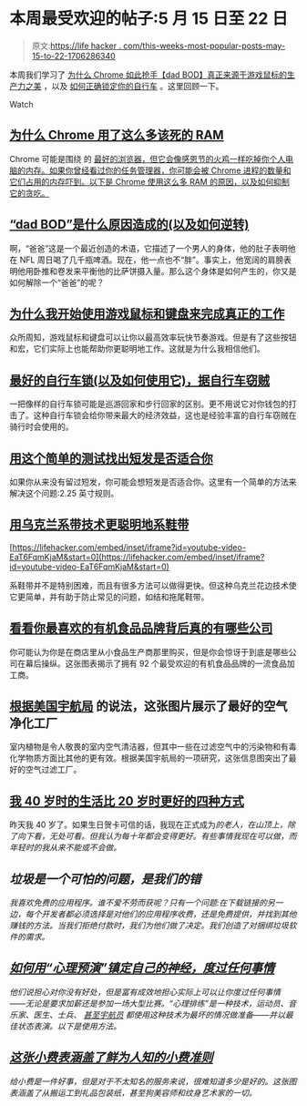 # 本周最受欢迎的帖子:5 月 15 日至 22 日

> 原文:[https://life hacker . com/this-weeks-most-popular-posts-may-15-to-22-1706286340](https://lifehacker.com/this-weeks-most-popular-posts-may-15th-to-22nd-1706286340)

本周我们学习了 [为什么 Chrome 如此抢手](https://lifehacker.com/why-chrome-uses-so-much-freaking-ram-1702537477)[【dad BOD】真正来源于](http://vitals.lifehacker.com/what-causes-the-dadbod-and-how-to-reverse-it-1704598337)[游戏鼠标的生产力之美](http://lifehacker.com/why-i-started-using-gaming-peripherals-to-get-real-work-1705459320) ，以及 [如何正确锁定你的自行车](http://lifehacker.com/the-best-bike-lock-and-how-to-use-it-according-to-bi-1705302129) 。这里回顾一下。

Watch

## [为什么 Chrome 用了这么多该死的 RAM](http://lifehacker.com/why-chrome-uses-so-much-freaking-ram-1702537477)

Chrome 可能是围绕 的 [最好的浏览器，但它会像感恩节的火鸡一样吃掉你个人电脑的内存。如果你曾经看过你的任务管理器，你可能会被 Chrome 进程的数量和它们占用的内存吓到。以下是 Chrome 使用这么多 RAM 的原因，以及如何抑制它的贪吃。](http://lifehacker.com/the-best-web-browser-for-windows-5831344)

## [“dad BOD”是什么原因造成的(以及如何逆转)](http://vitals.lifehacker.com/what-causes-the-dadbod-and-how-to-reverse-it-1704598337)

啊，“爸爸”这是一个最近创造的术语，它描述了一个男人的身体，他的肚子表明他在 NFL 周日喝了几千瓶啤酒。现在，他一点也不“胖”。事实上，他宽阔的肩膀表明他用卧推和卷发来平衡他的比萨饼摄入量。那么这个身体是如何产生的，你又是如何解除一个“爸爸”的呢？

## [为什么我开始使用游戏鼠标和键盘来完成真正的工作](http://lifehacker.com/why-i-started-using-gaming-peripherals-to-get-real-work-1705459320)

众所周知，游戏鼠标和键盘可以让你以最高效率玩快节奏游戏。但是有了这些按钮和宏，它们实际上也能帮助你更聪明地工作。这就是为什么我相信他们。

## [最好的自行车锁(以及如何使用它)，据自行车窃贼](http://lifehacker.com/the-best-bike-lock-and-how-to-use-it-according-to-bi-1705302129)

一把像样的自行车锁可能是巡游回家和步行回家的区别。更不用说它对你钱包的打击了。这种自行车锁会给你带来最大的经济效益，这也是经验丰富的自行车窃贼在骑行时会使用的。

## [用这个简单的测试找出短发是否适合你](http://lifehacker.com/find-out-if-short-hair-will-look-good-on-you-with-this-1705310159)

如果你从来没有留过短发，你可能会想短发是否适合你。这里有一个简单的方法来解决这个问题:2.25 英寸规则。

## [用乌克兰系带技术更聪明地系鞋带](http://lifehacker.com/tie-shoes-smarter-with-the-ukrainian-lacing-technique-1705179518)

 [https://lifehacker.com/embed/inset/iframe?id=youtube-video-EaT6FqmKjaM&start=0](https://lifehacker.com/embed/inset/iframe?id=youtube-video-EaT6FqmKjaM&start=0) 

系鞋带并不是特别困难，而且有很多方法可以做得更快。但这种乌克兰花边技术使它更简单，并有助于防止常见的问题，如结和拖尾鞋带。

## [看看你最喜欢的有机食品品牌背后真的有哪些公司](http://lifehacker.com/see-what-companies-are-really-behind-your-favorite-orga-1704639407)

你可能认为你是在商店里从小食品生产商那里购买，但是你会惊讶于到底是哪些公司在幕后操纵。这张图表揭示了拥有 92 个最受欢迎的有机食品品牌的一流食品加工商。

## [根据美国宇航局](http://lifehacker.com/this-graphic-shows-the-best-air-cleaning-plants-accord-1705307836) 的说法，这张图片展示了最好的空气净化工厂

室内植物是令人敬畏的室内空气清洁器，但其中一些在过滤空气中的污染物和有毒化学物质方面比其他的更有效。根据美国宇航局的一项研究，这张信息图突出了最好的空气过滤工厂。

## [我 40 岁时的生活比 20 岁时更好的四种方式](http://lifehacker.com/four-ways-my-life-is-better-at-40-than-it-was-at-20-1704680641)

昨天我 40 岁了。如果生日贺卡可信的话，我现在正式成为*的老人，在山顶上，除了向下看，无处可看。但我认为每十年都会变得更好。有些事情我现在可以做，而年轻时的我从来不能或不会做。*

## *垃圾是一个可怕的问题，是我们的错*

*我喜欢免费的应用程序。谁不爱不劳而获呢？只有一个问题:在下载链接的另一边，每个开发者都必须选择是对他们的应用程序收费，还是免费提供，并找到其他赚钱的方法。当我们拒绝付款时，我们为他们做了决定。我们创造了对捆绑垃圾软件的需求。*

## *[如何用“心理预演”镇定自己的神经，度过任何事情](http://lifehacker.com/how-to-calm-your-nerves-with-mental-rehearsal-and-get-1705202829)*

*他们说担心对你没有好处，但是富有成效地担心实际上可以让你度过任何事情——无论是要求加薪还是参加一场大型比赛。“心理排练”是一种技术，运动员、音乐家、医生、士兵、 [甚至宇航员](http://lifehacker.com/an-astronauts-guide-to-life-on-earth-how-to-prepare-fo-1675987801) 都使用这种技术为最坏的情况做准备——并以最佳状态表演。以下是使用方法。* 

## *[这张小费表涵盖了鲜为人知的小费准则](http://lifehacker.com/this-tipping-chart-covers-lesser-known-gratuity-guideli-1704829305)*

*给小费是一件好事，但是对于不太知名的服务来说，很难知道多少是好的。这张图表涵盖了从搬运工到礼品包装纸，甚至狗美容师和纹身艺术家的一切。*